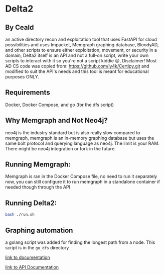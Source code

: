# Delta2
## By Ceald

an active directory recon and exploitation tool that uses FastAPI for cloud possibilities and uses Impacket, Memgraph graphing database, BloodyAD, and other scripts to ensure either exploitation, movement, or security in a domain, Delta2 itself is an API and not a full-on script, write your own scripts to interact with it so you're not a script kiddie 😉, Disclaimer! Most AD CS code was copied from: https://github.com/ly4k/Certipy.git and modified to suit the API's needs and this tool is meant for educational purposes ONLY.


## Requirements
Docker, Docker Compose, and go (for the dfs script)
<!-- 1. Installed Memgraph
2. Have docker or python 3.11.7+ installed, docker is recommended though -->



## Why Memgraph and Not Neo4j? 
neo4j is the industry standard but is also really slow compared to memgraph, memgraph is an in-memory graphing database but uses the same bolt protocol and querying language as neo4j. The limit is your RAM. There might be neo4j integration or fork in the future.


## Running Memgraph:
<!-- ~~~bash
docker run -p 0.0.0.0:7687:7687 -p 0.0.0.0:7444:7444 -p 0.0.0.0:3000:3000 -name memgraphmemgraph/memgraph_platform
~~~ -->
Memgraph is ran in the Docker Compose file, no need to run it separately now, you can still configure it to run memgraph in a standalone container if needed though through the API


## Running Delta2:
~~~bash
bash ./run.sh
~~~

## Graphing automation
a golang script was added for finding the longest path from a node. This script is in the `go_dfs` directory


[link to documentation](docs.md)
 
[link to API Documentation](api.md)